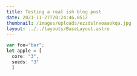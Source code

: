 ```yaml
---
title: Testing a real ish blog post
date: 2021-11-27T20:24:46.851Z
thumbnail: /images/uploads/ezzdslnxoaaokqa.jpg
layout: ../../layouts/BaseLayout.astro
---
```

```javascript
var foo="bar";
let apple = [
  core: "3",
  seeds: "3"
  ]
```

<script src="https://gist.github.com/triptych/df87cf85a3e1e7eca063df0f51b613cf.js"></script>